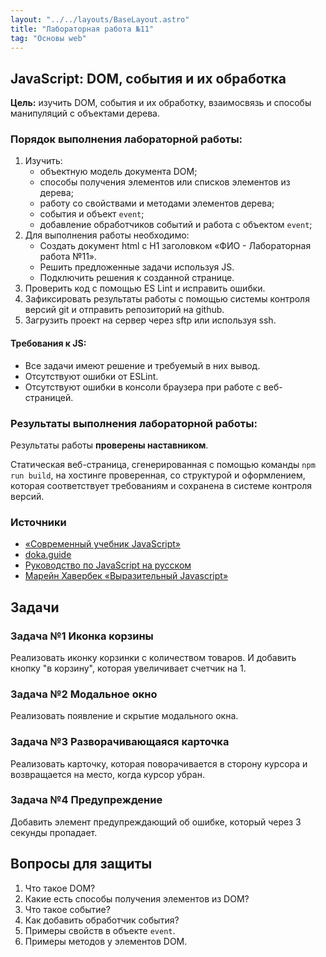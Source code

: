 ```yaml
---
layout: "../../layouts/BaseLayout.astro"
title: "Лабораторная работа №11"
tag: "Основы web"
---
```


## JavaScript: DOM, события и их обработка

**Цель:** изучить DOM, события и их обработку, взаимосвязь и способы манипуляций с объектами дерева.

### Порядок выполнения лабораторной работы:

1. Изучить:
   - объектную модель документа DOM;
   - способы получения элементов или списков элементов из дерева;
   - работу со свойствами и методами элементов дерева;
   - события и объект `event`;
   - добавление обработчиков событий и работа с объектом `event`;
1. Для выполнения работы необходимо:
   - Создать документ html с H1 заголовком «ФИО - Лабораторная работа №11».
   - Решить предложенные задачи используя JS.
   - Подключить решения к созданной странице.
1. Проверить код с помощью ES Lint и исправить ошибки.
1. Зафиксировать результаты работы с помощью системы контроля версий git и отправить репозиторий на github.
1. Загрузить проект на сервер через sftp или используя ssh.

#### Требования к JS:

- Все задачи имеют решение и требуемый в них вывод.
- Отсутствуют ошибки от ESLint.
- Отсутствуют ошибки в консоли браузера при работе с веб-страницей.

### Результаты выполнения лабораторной работы:

Результаты работы **проверены наставником**.

Статическая веб-страница, сгенерированная с помощью команды `npm run build`, на хостинге проверенная, со структурой и оформлением, которая соответствует требованиям и сохранена в системе контроля версий.

### Источники

- [«Современный учебник JavaScript»](https://learn.javascript.ru/)
- [doka.guide](https://doka.guide/js/)
- [Руководство по JavaScript на русском](https://developer.mozilla.org/ru/docs/Web/JavaScript)
- [Марейн Хавербек «Выразительный Javascript»](https://karmazzin.gitbook.io/eloquentjavascript_ru/)

## Задачи

### Задача №1 Иконка корзины

Реализовать иконку корзинки с количеством товаров. И добавить кнопку "в корзину", которая увеличивает счетчик на 1.

### Задача №2 Модальное окно

Реализовать появление и скрытие модального окна.

### Задача №3 Разворачивающаяся карточка

Реализовать карточку, которая поворачивается в сторону курсора и возвращается на место, когда курсор убран.

### Задача №4 Предупреждение

Добавить элемент предупреждающий об ошибке, который через 3 секунды пропадает.

## Вопросы для защиты

1. Что такое DOM?
1. Какие есть способы получения элементов из DOM?
1. Что такое событие?
1. Как добавить обработчик события?
1. Примеры свойств в объекте `event`.
1. Примеры методов у элементов DOM.
